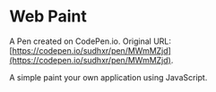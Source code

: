 # Web Paint

A Pen created on CodePen.io. Original URL: [https://codepen.io/sudhxr/pen/MWmMZjd](https://codepen.io/sudhxr/pen/MWmMZjd).

A simple paint your own application using JavaScript.
